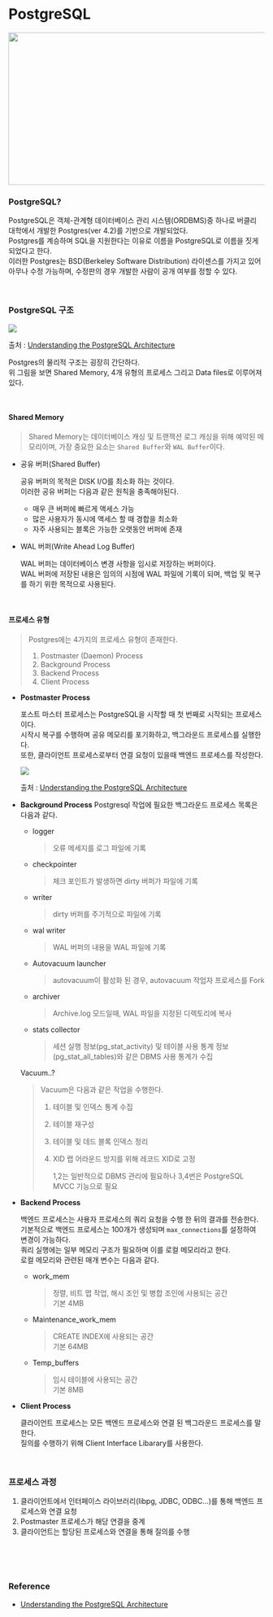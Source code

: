 # PostgreSQL

<p align="center"><img src="https://miro.medium.com/max/1400/1*iNVrmliw1DH1O3Wx2m_ggA.gif" width="800" height="300"></p>



### PostgreSQL?

PostgreSQL은 객체-관계형 데이터베이스 관리 시스템(ORDBMS)중 하나로 버클리 대학에서 개발한 Postgres(ver 4.2)를 기반으로 개발되었다.  
Postgres를 계승하며 SQL을 지원한다는 이유로 이름을 PostgreSQL로 이름을 짓게되었다고 한다.  
이러한 Postgres는 BSD(Berkeley Software Distribution) 라이센스를 가지고 있어 아무나 수정 가능하며, 수정판의 경우 개발한 사람이 공개 여부를 정할 수 있다.

<br>

### PostgreSQL 구조

![](https://severalnines.com/sites/default/files/blog/node_5122/image17.jpg)

출처 : [Understanding the PostgreSQL Architecture](https://severalnines.com/database-blog/understanding-postgresql-architecture)

Postgres의 물리적 구조는 굉장히 간단하다.  
위 그림을 보면 Shared Memory, 4개 유형의 프로세스 그리고 Data files로 이루어져 있다.

<br>

#### Shared Memory

> Shared Memory는 데이터베이스 캐싱 및 트랜잭션 로그 캐싱을 위해 예약된 메모리이며, 가장 중요한 요소는 `Shared Buffer`와 `WAL Buffer`이다.

* 공유 버퍼(Shared Buffer)

  공유 버퍼의 목적은 DISK I/O를 최소화 하는 것이다.  
  이러한 공유 버퍼는 다음과 같은 원칙을 충족해야된다.

  * 매우 큰 버퍼에 빠르게 액세스 가능
  * 많은 사용자가 동시에 액세스 할 때 경합을 최소화
  * 자주 사용되는 블록은 가능한 오랫동안 버퍼에 존재

* WAL 버퍼(Write Ahead Log Buffer)

  WAL 버퍼는 데이터베이스 변경 사항을 임시로 저장하는 버퍼이다.  
  WAL 버퍼에 저장된 내용은 임의의 시점에 WAL 파일에 기록이 되며, 백업 및 복구를 하기 위한 목적으로 사용된다.

<br>

#### 프로세스 유형

> Postgres에는 4가지의 프로세스 유형이 존재한다.
>
> 1. Postmaster (Daemon) Process
> 2. Background Process
> 3. Backend Process
> 4. Client Process

* **Postmaster Process**

  포스트 마스터 프로세스는 PostgreSQL을 시작할 때 첫 번째로 시작되는 프로세스이다.  
  시작시 복구를 수행하며 공유 메모리를 포기화하고, 백그라운드 프로세스를 실행한다.  
  또한, 클라이언트 프로세스로부터 연결 요청이 있을때 백엔드 프로세스를 작성한다. 

  ![](https://severalnines.com/sites/default/files/blog/node_5122/image2.jpg)

  출처 : [Understanding the PostgreSQL Architecture](https://severalnines.com/database-blog/understanding-postgresql-architecture)

* **Background Process**
  Postgresql 작업에 필요한 백그라운드 프로세스 목록은 다음과 같다.

  * logger 

    > 오류 메세지를 로그 파일에 기록

  * checkpointer

    > 체크 포인트가 발생하면 dirty 버퍼가 파일에 기록

  * writer

    > dirty 버퍼를 주기적으로 파일에 기록

  * wal writer

    > WAL 버퍼의 내용을 WAL 파일에 기록

  * Autovacuum launcher

    > autovacuum이 활성화 된 경우, autovacuum 작업자 프로세스를 Fork

  * archiver

    > Archive.log 모드일때, WAL 파일을 지정된 디렉토리에 복사

  * stats collector

    > 세션 실행 정보(pg_stat_activity) 및 테이블 사용 통계 정보(pg_stat_all_tables)와 같은 DBMS 사용 통계가 수집

  Vacuum..?

  > Vacuum은 다음과 같은 작업을 수행한다.
  >
  > 1. 테이블 및 인덱스 통계 수집
  >
  > 2. 테이블 재구성
  >
  > 3. 테이블 및 데드 블록 인덱스 정리
  >
  > 4. XID 랩 어라운드 방지를 위해 레코드 XID로 고정
  >
  >    1,2는 일반적으로 DBMS 관리에 필요하나 3,4번은 PostgreSQL MVCC 기능으로 필요

* **Backend Process**

  백엔드 프로세스는 사용자 프로세스의 쿼리 요청을 수행 한 뒤의 결과를 전송한다.  
  기본적으로 백엔드 프로세스는 100개가 생성되며 `max_connections`를 설정하여 변경이 가능하다.  
  쿼리 실행에는 일부 메모리 구조가 필요하며 이를 로컬 메모리라고 한다.  
  로컬 메모리와 관련된 매개 변수는 다음과 같다.

  * work_mem

    > 정렬, 비트 맵 작업, 해시 조인 및 병합 조인에 사용되는 공간  
    > 기본 4MB

  * Maintenance_work_mem

    > CREATE INDEX에 사용되는 공간  
    > 기본 64MB

  * Temp_buffers

    > 임시 테이블에 사용되는 공간  
    > 기본 8MB

* **Client Process**

  클라이언트 프로세스는 모든 백엔드 프로세스와 연결 된 백그라운드 프로세스를 말한다.  
  질의를 수행하기 위해 Client Interface Libarary를 사용한다.

<br>

### 프로세스 과정

1. 클라이언트에서 인터페이스 라이브러리(libpg, JDBC, ODBC...)를 통해 백엔드 프로세스와 연결 요청
2. Postmaster 프로세스가 해당 연결을 중계
3. 클라이언트는 할당된 프로세스와 연결을 통해 질의를 수행



<br>

<br>

<br>

### Reference

* [Understanding the PostgreSQL Architecture](https://severalnines.com/database-blog/understanding-postgresql-architecture)

